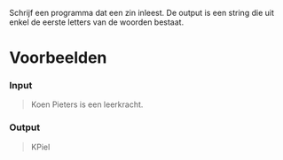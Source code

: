 Schrijf een programma dat een zin inleest. De output is een string die uit enkel de eerste letters van de woorden bestaat.

# Voorbeelden
### Input
> Koen Pieters is een leerkracht.
### Output
> KPiel
